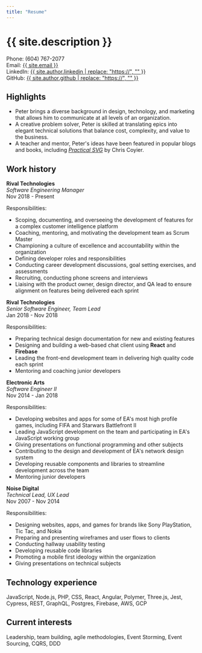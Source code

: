 ```yaml
---
title: "Resume"
---
```


# {{ site.description }}

Phone: (604) 767-2077<br>
Email: <a href="mailto: {{ site.email }}">{{ site.email }}</a><br>
LinkedIn: <a href="{{ site.author.linkedin }}">{{ site.author.linkedin | replace: "https://", "" }}</a><br>
GitHub: <a href="{{ site.author.github }}">{{ site.author.github | replace: "https://", "" }}</a>

## Highlights

- Peter brings a diverse background in design, technology, and marketing that allows him to communicate at all levels of an organization. 
- A creative problem solver, Peter is skilled at translating epics into elegant technical solutions that balance cost, complexity, and value to the business.
- A teacher and mentor, Peter's ideas have been featured in popular blogs and books, including [_Practical SVG_](https://abookapart.com/products/practical-svg) by Chris Coyier.

## Work history 

**Rival Technologies**<br>
_Software Engineering Manager_<br>
Nov 2018 - Present

Responsibilities:

- Scoping, documenting, and overseeing the development of features for a complex customer intelligence platform 
- Coaching, mentoring, and motivating the development team as Scrum Master
- Championing a culture of excellence and accountability within the organization 
- Defining developer roles and responsibilities
- Conducting career development discussions, goal setting exercises, and assessments
- Recruiting, conducting phone screens and interviews
- Liaising with the product owner, design director, and QA lead to ensure alignment on features being delivered each sprint

 <div style="page-break: always;"></div>

**Rival Technologies**<br>
_Senior Software Engineer, Team Lead_<br>
Jan 2018 - Nov 2018

Responsibilities:

- Preparing technical design documentation for new and existing features
- Designing and building a web-based chat client using **React** and **Firebase**
- Leading the front-end development team in delivering high quality code each sprint
- Mentoring and coaching junior developers


**Electronic Arts**<br>
_Software Engineer II_<br>
Nov 2014 - Jan 2018

Responsibilities:

- Developing websites and apps for some of EA's most high profile games, including FIFA and Starwars Battlefront II
- Leading JavaScript development on the team and participating in EA's JavaScript working group
- Giving presentations on functional programming and other subjects
- Contributing to the design and development of EA's network design system
- Developing reusable components and libraries to streamline development across the team
- Mentoring junior developers

**Noise Digital**<br>
_Technical Lead, UX Lead_<br>
Nov 2007 - Nov 2014

Responsibilities:

- Designing websites, apps, and games for brands like Sony PlayStation, Tic Tac, and Nokia
- Preparing and presenting wireframes and user flows to clients 
- Conducting hallway usability testing
- Developing reusable code libraries
- Promoting a mobile first ideology within the organization
- Giving presentations on technical subjects

## Technology experience 

JavaScript, Node.js, PHP, CSS, React, Angular, Polymer, Three.js, Jest, Cypress, REST, GraphQL, Postgres, Firebase, AWS, GCP

## Current interests

Leadership, team building, agile methodologies, Event Storming, Event Sourcing, CQRS, DDD


